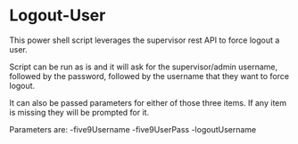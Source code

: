 # Logout-User
This power shell script leverages the supervisor rest API to force logout a user.

Script can be run as is and it will ask for the supervisor/admin username, followed by the password, followed by the username that they want to force logout.

It can also be passed parameters for either of those three items. If any item is missing they will be prompted for it.

Parameters are:
-five9Username
-five9UserPass
-logoutUsername
